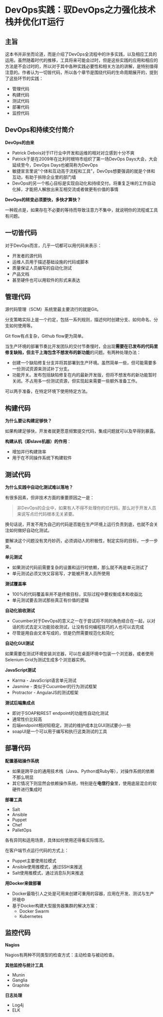 # DevOps实践：驭DevOps之力强化技术栈并优化IT运行

## 主旨

这本书并非坐而论道，而是介绍了DevOps全流程中的许多实践，以及相应工具的运用。虽然随着时代的推移，工具将来可能会过时，但是这些实践的应用和相应的方法是不会过时的，所以对于其中各种实践必要性和相关方法的讲解，是特别值得注意的。作者认为一切皆代码，所以各个章节是围绕代码的生命周期展开的，提到了这些环节的实践：

* 管理代码
* 构建代码
* 测试代码
* 部署代码
* 监控代码

## DevOps和持续交付简介

**DevOps的由来**

* Patrick Debois对于IT行业中开发和运维的相对对立感到十分不爽
* Patrick于是在2009年在比利时根特市组织了第一场DevOps Days大会，大会延续至今，DevOps Days也被简称为DevOps
* 敏捷宣言里说“个体和互动高于流程和工具”，DevOps想要强调的就是个体和互动，有助于拆除企业里的部门墙
* DevOps的另一个核心目标是实现自动化和持续交付。将重复乏味的工作自动化掉，才能把人解放出来互相交流或者做更有价值的事情

**DevOps的转变必须要快，多快才算快？**

一种观点是，如果存在不必要的等待而导致注意力不集中，就说明你的流程或工具有问题。

## 一切皆代码

对于DevOps而言，几乎一切都可以用代码来表示：

* 开发者的源代码
* 运维人员用于描述基础设施的代码或脚本
* 质量保证人员编写的自动化测试
* 产品文档
* 甚至硬件也可以用软件的形式来表达

## 管理代码

源代码管理（SCM）系统里最主要流行的就是Git。

分支策略实际上是一个约定，包括一系列规则，描述何时创建分支、如何命名、分支如何使用等。

Git flow有点复杂，Github flow更为简单。

当生产环境的部署节奏比开发团队的交付节奏慢时，会出现**需要在已发布的代码里修复缺陷，但主干上海包含不想发布的新功能**的问题。有两种处理办法：

* 创建一个缺陷修复分支并将其部署到生产环境。虽然简单一些，但可能需要多一份测试资源来测试补丁分支。
* 功能开关。发布包括缺陷修复在内的最新开发版，但将不想发布的新功能暂时关闭。不占用多一份测试资源，但实现起来需要一些额外准备工作。

可以两手准备，在特定环境下使用特定方法。

## 构建代码

**为什么要让构建足够快？**

如果构建足够快，开发者就更愿意频繁提交代码，集成问题就可以及早得到暴露。

**构建从机（即slave机器）的作用**：

* 增加并行构建效率
* 用于在不同操作系统下构建软件

## 测试代码

 **为什么实践中自动化测试难以落地？**

有很多因素，但非技术方面的重要原因之一是：

> 非DevOps的企业中，如果有人不得不处理你的烂代码，那么对于开发人员来说写点烂代码根本无关紧要。

换句话说，开发不用为自己的代码是否能在生产环境上运行负责到底，也就不会关注如何做好自动化测试。

要解决这个问题没有灵丹妙药，必须调动人的积极性，制定实际的目标，一步一步来。

**单元测试**

* 如果测试代码前需要复杂的设置和运行时依赖，那么就不再是单元测试了
* 单元测试必须又快又容易写，才能被开发人员所使用

**测试覆盖率**

* 100%的代码覆盖率并不是终极目标，实际过程中要权衡成本和收益比
* 单元测试要去测试那些真正有价值的逻辑

**自动化验收测试**

* Cucumber对于DevOps的意义之一在于尝试将不同的角色结合在一起，以对话的形式去定义功能验收测试，让没有任何编程技巧的人也可以去完成
* 尽管是用自由文本写成的，但是仍然需要规范化和简化

**自动化GUI测试**

如果需要在测试环境安装浏览器，可以在桌面环境中包装一个浏览器，或者使用Selenium Grid为测试生成多个浏览器实例。

 **JavaScript测试**

* Karma - JavaScript语言单元测试
* Jasmine - 类似于Cucumber的行为测试框架
* Protractor - AngularJS的测试框架

**测试后端集成点**

* 即对于SOAP和REST endpoint的功能性自动化测试
* 通常性价比较高
* 后端endpoint相对较稳定，测试的维护成本比GUI测试要小一些
* soapUI是一个可以用于编写和执行这类测试的工具

## 部署代码

**配置基础操作系统**

* 如果是跨平台的通用技术栈（Java、Python或Ruby等），对操作系统的依赖不那么明显
* 其它情况下则显然会依赖操作系统，特别是在**电信行业**里，使用底层混合的软硬件进行集成时

**部署工具**

* Salt
* Ansible
* Puppet
* Chef
* PalletOps

各有异同和适用场景，具体如何使用还得看实际情况。

在客户端节点运行代码的方式上：

* Puppet主要使用拉模式
* Ansible使用推模式，通过SSH来推送
* Salt使用推模式，通过消息队列来推送

**用Docker来做部署**

* Docker最吸引人之处是可用来创建可重用的容器，应用在开发、测试与生产环境中
* 基于Docker构建大型服务器集群的解决方案：
  * Docker Swarm
  *  Kubernetes

## 监控代码

**Nagios**

Nagios有两种不同类型的检查方式：主动检查与被动检查。

**其他监控与统计工具**

* Munin
* Ganglia
* Graphite

**日志处理**

* Log4j
* ELK




